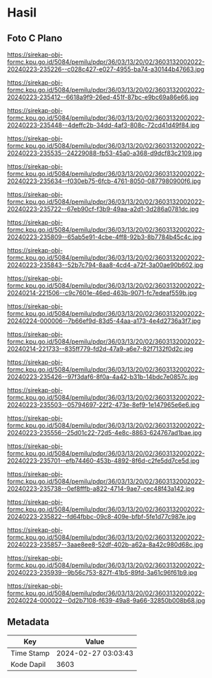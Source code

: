# Hasil

## Foto C Plano

https://sirekap-obj-formc.kpu.go.id/5084/pemilu/pdpr/36/03/13/20/02/3603132002022-20240223-235226--c028c427-e027-4955-ba74-a30144b47663.jpg

https://sirekap-obj-formc.kpu.go.id/5084/pemilu/pdpr/36/03/13/20/02/3603132002022-20240223-235412--6618a9f9-26ed-451f-87bc-e9bc69a86e66.jpg

https://sirekap-obj-formc.kpu.go.id/5084/pemilu/pdpr/36/03/13/20/02/3603132002022-20240223-235448--4deffc2b-34dd-4af3-808c-72cd41d49f84.jpg

https://sirekap-obj-formc.kpu.go.id/5084/pemilu/pdpr/36/03/13/20/02/3603132002022-20240223-235535--24229088-fb53-45a0-a368-d9dcf83c2109.jpg

https://sirekap-obj-formc.kpu.go.id/5084/pemilu/pdpr/36/03/13/20/02/3603132002022-20240223-235634--f030eb75-6fcb-4761-8050-0877980900f6.jpg

https://sirekap-obj-formc.kpu.go.id/5084/pemilu/pdpr/36/03/13/20/02/3603132002022-20240223-235722--67eb90cf-f3b9-49aa-a2d1-3d286a0781dc.jpg

https://sirekap-obj-formc.kpu.go.id/5084/pemilu/pdpr/36/03/13/20/02/3603132002022-20240223-235809--65ab5e91-4cbe-4ff8-92b3-8b7784b45c4c.jpg

https://sirekap-obj-formc.kpu.go.id/5084/pemilu/pdpr/36/03/13/20/02/3603132002022-20240223-235843--52b7c794-8aa8-4cd4-a72f-3a00ae90b602.jpg

https://sirekap-obj-formc.kpu.go.id/5084/pemilu/pdpr/36/03/13/20/02/3603132002022-20240214-221506--c9c7601e-46ed-463b-9071-fc7edeaf559b.jpg

https://sirekap-obj-formc.kpu.go.id/5084/pemilu/pdpr/36/03/13/20/02/3603132002022-20240224-000006--7b66ef9d-83d5-44aa-a173-4e4d2736a3f7.jpg

https://sirekap-obj-formc.kpu.go.id/5084/pemilu/pdpr/36/03/13/20/02/3603132002022-20240214-221733--835ff779-fd2d-47a9-a6e7-82f7132f0d2c.jpg

https://sirekap-obj-formc.kpu.go.id/5084/pemilu/pdpr/36/03/13/20/02/3603132002022-20240223-235426--97f3daf6-8f0a-4a42-b31b-14bdc7e0857c.jpg

https://sirekap-obj-formc.kpu.go.id/5084/pemilu/pdpr/36/03/13/20/02/3603132002022-20240223-235503--05794697-22f2-473e-8ef9-1e147965e6e6.jpg

https://sirekap-obj-formc.kpu.go.id/5084/pemilu/pdpr/36/03/13/20/02/3603132002022-20240223-235556--25d01c22-72d5-4e8c-8863-624767ad1bae.jpg

https://sirekap-obj-formc.kpu.go.id/5084/pemilu/pdpr/36/03/13/20/02/3603132002022-20240223-235701--efb74460-453b-4892-8f6d-c2fe5dd7ce5d.jpg

https://sirekap-obj-formc.kpu.go.id/5084/pemilu/pdpr/36/03/13/20/02/3603132002022-20240223-235738--0ef8fffb-a822-4714-9ae7-cec48f43a142.jpg

https://sirekap-obj-formc.kpu.go.id/5084/pemilu/pdpr/36/03/13/20/02/3603132002022-20240223-235822--fd64fbbc-09c8-409e-bfbf-5fe1d77c987e.jpg

https://sirekap-obj-formc.kpu.go.id/5084/pemilu/pdpr/36/03/13/20/02/3603132002022-20240223-235857--3aae8ee8-52df-402b-a62a-8a42c980d68c.jpg

https://sirekap-obj-formc.kpu.go.id/5084/pemilu/pdpr/36/03/13/20/02/3603132002022-20240223-235939--9b56c753-827f-41b5-89fd-3a61c96f61b9.jpg

https://sirekap-obj-formc.kpu.go.id/5084/pemilu/pdpr/36/03/13/20/02/3603132002022-20240224-000022--0d2b7108-f639-49a8-9a66-32850b008b68.jpg


## Metadata

| Key        | Value               |
| ---------- | ------------------- |
| Time Stamp | 2024-02-27 03:03:43 |
| Kode Dapil | 3603                |



